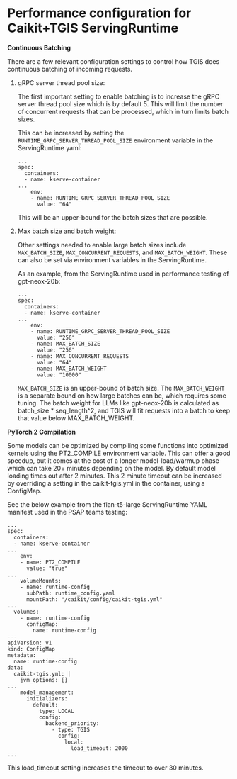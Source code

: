 # Performance configuration for Caikit+TGIS ServingRuntime


**Continuous Batching**

There are a few relevant configuration settings to control how TGIS does continuous batching of incoming requests.

1. gRPC server thread pool size:
   
   The first important setting to enable batching is to increase the gRPC server thread pool size which is by default 5. This will limit the number of concurrent requests that can be processed, which in turn limits batch sizes.
   
   This can be increased by setting the `RUNTIME_GRPC_SERVER_THREAD_POOL_SIZE` environment variable in the ServingRuntime yaml: 
   
   ~~~
   ...
   spec:
     containers:
     - name: kserve-container
   ...
       env:
       - name: RUNTIME_GRPC_SERVER_THREAD_POOL_SIZE
         value: "64"
   ~~~
   
   This will be an upper-bound for the batch sizes that are possible.
   
2. Max batch size and batch weight:
   
   Other settings needed to enable large batch sizes include `MAX_BATCH_SIZE`, `MAX_CONCURRENT_REQUESTS`, and `MAX_BATCH_WEIGHT`. These can also be set via environment variables in the ServingRuntime.
   
   As an example, from the ServingRuntime used in performance testing of gpt-neox-20b:
   
   ~~~
   ...
   spec:
     containers:
     - name: kserve-container
   ...
       env:
       - name: RUNTIME_GRPC_SERVER_THREAD_POOL_SIZE
         value: "256"
       - name: MAX_BATCH_SIZE
         value: "256"
       - name: MAX_CONCURRENT_REQUESTS
         value: "64"
       - name: MAX_BATCH_WEIGHT
         value: "10000"
   ~~~
   
   `MAX_BATCH_SIZE` is an upper-bound of batch size. The `MAX_BATCH_WEIGHT` is a separate bound on how large batches can be, which requires some tuning. The batch weight for LLMs like gpt-neox-20b is calculated as batch_size * seq_length^2, and TGIS will fit requests into a batch to keep that value below MAX_BATCH_WEIGHT.  
   
   


**PyTorch 2 Compilation**

Some models can be optimized by compiling some functions into optimized kernels using the PT2_COMPILE environment variable. This can offer a good speedup, but it comes at the cost of a longer model-load/warmup phase which can take 20+ minutes depending on the model. By default model loading times out after 2 minutes. This 2 minute timeout can be increased by overriding a setting in the caikit-tgis.yml in the container, using a ConfigMap.

See the below example from the flan-t5-large ServingRuntime YAML manifest used in the PSAP teams testing:
~~~
...
spec:
  containers:
  - name: kserve-container
...
    env:
    - name: PT2_COMPILE
      value: "true"
...
    volumeMounts:
    - name: runtime-config
      subPath: runtime_config.yaml
      mountPath: "/caikit/config/caikit-tgis.yml"
...
  volumes:
    - name: runtime-config
      configMap:
        name: runtime-config
---
apiVersion: v1
kind: ConfigMap
metadata:
  name: runtime-config
data:
  caikit-tgis.yml: |
    jvm_options: []
...
    model_management:
      initializers:
        default:
          type: LOCAL
          config:
            backend_priority:
              - type: TGIS
                config:
                  local:
                    load_timeout: 2000
...
~~~

This load_timeout setting increases the timeout to over 30 minutes.


